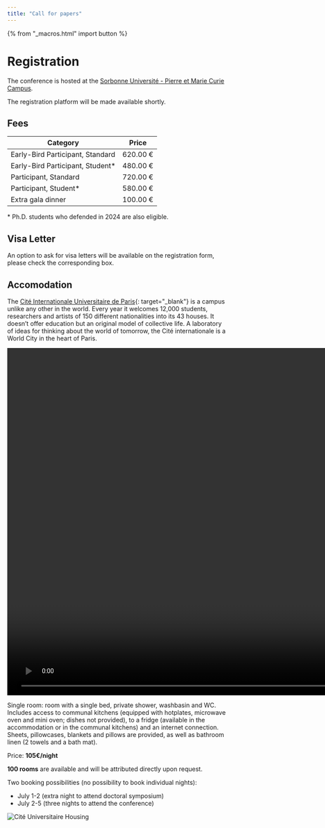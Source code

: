 ```yaml
---
title: "Call for papers"
---
```

{% from "_macros.html" import button %}
# Registration

The conference is hosted at the [Sorbonne Université - Pierre et Marie Curie Campus](/venue.html).
<!-- A more detailed program of the conference, as well information on the gala dinner and the doctoral symposium will be made available shortly. -->
The registration platform will be made available shortly.

## Fees

<center>

| Category                                       | Price    |
|------------------------------------------------|----------|
| Early-Bird Participant, Standard               | 620.00 € |
| Early-Bird Participant, Student*               | 480.00 € |
| Participant, Standard                          | 720.00 € |
| Participant, Student*                          | 580.00 € |
| Extra gala dinner                              | 100.00 € |

</center>
* Ph.D. students who defended in 2024 are also eligible.

## Visa Letter
An option to ask for visa letters will be available on the registration form, please check the corresponding box.

## Accomodation
The [Cité Internationale Universitaire de Paris](https://www.ciup.fr/wp-content/uploads/2023/07/PLAN-2023.pdf){: target="_blank"} is a campus unlike any other in the world. Every year it welcomes 12,000 students, researchers and artists of 150 different nationalities into its 43 houses. It doesn’t offer education but an original model of collective life. A laboratory of ideas for thinking about the world of tomorrow, the Cité internationale is a World City in the heart of Paris.

<video width="1600" controls>
  <source src="https://www.ciup.fr/wp-content/uploads/2023/10/Compress_yt5s.io-CITE-U-Video-en-tete-v08-test-format-long-1080p_1.mp4" type="video/mp4">
  Your browser does not support the video tag.
</video>

Single room: room with a single bed, private shower, washbasin and WC. Includes access to communal kitchens (equipped with hotplates, microwave oven and mini oven; dishes not provided), to a fridge (available in the accommodation or in the communal kitchens) and an internet connection. Sheets, pillowcases, blankets and pillows are provided, as well as bathroom linen (2 towels and a bath mat).

Price: **105€/night**

**100 rooms** are available and will be attributed directly upon request.

Two booking possibilities (no possibility to book individual nights):

* July 1-2 (extra night to attend doctoral symposium)
* July 2-5 (three nights to attend the conference)

![Cité Universitaire Housing](https://www.ciup.fr/wp-content/uploads/2021/11/%C2%A9_Antoine_Meyssonnier-5738-ok-1.jpg)